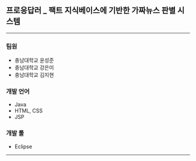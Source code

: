 ## 프로응답러 _ 팩트 지식베이스에 기반한 가짜뉴스 판별 시스템
--------------------------------------------------------
### 팀원
* 충남대학교 윤성준
* 충남대학교 강은미
* 충남대학교 김지현
### 개발 언어
* Java
* HTML, CSS
* JSP
### 개발 툴
* Eclipse
--------------------------------------------------------
